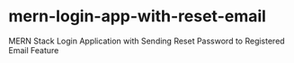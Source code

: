 # mern-login-app-with-reset-email
MERN Stack Login Application with Sending Reset Password to Registered Email Feature
